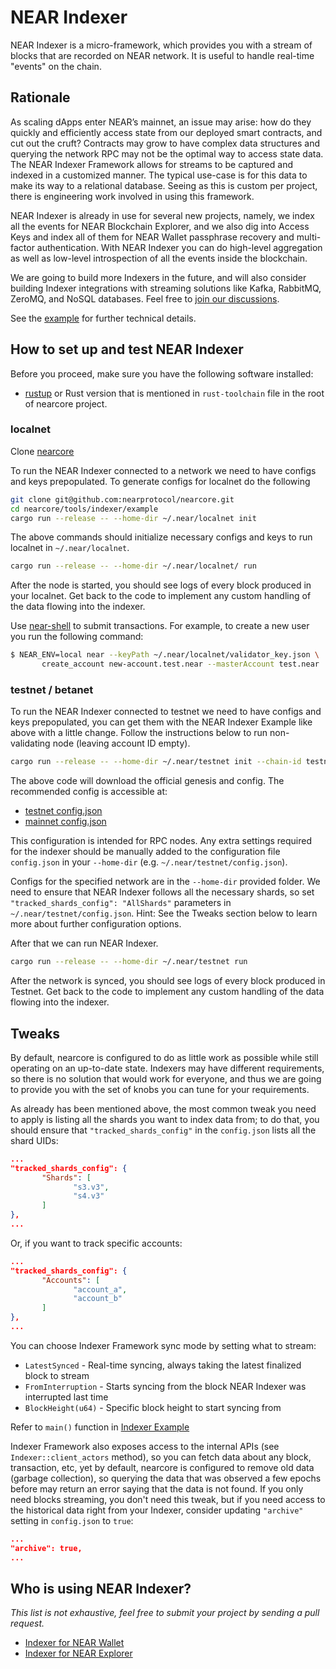 # NEAR Indexer

NEAR Indexer is a micro-framework, which provides you with a stream of blocks that are recorded on NEAR network. It is useful to handle real-time "events" on the chain.

## Rationale

As scaling dApps enter NEAR’s mainnet, an issue may arise: how do they quickly and efficiently access state from our deployed smart contracts, and cut out the cruft? Contracts may grow to have complex data structures and querying the network RPC may not be the optimal way to access state data. The NEAR Indexer Framework allows for streams to be captured and indexed in a customized manner. The typical use-case is for this data to make its way to a relational database. Seeing as this is custom per project, there is engineering work involved in using this framework.

NEAR Indexer is already in use for several new projects, namely, we index all the events for NEAR Blockchain Explorer, and we also dig into Access Keys and index all of them for NEAR Wallet passphrase recovery and multi-factor authentication. With NEAR Indexer you can do high-level aggregation as well as low-level introspection of all the events inside the blockchain.

We are going to build more Indexers in the future, and will also consider building Indexer integrations with streaming solutions like Kafka, RabbitMQ, ZeroMQ, and NoSQL databases. Feel free to [join our discussions](https://github.com/nearprotocol/nearcore/issues/2996).

See the [example](https://github.com/nearprotocol/nearcore/tree/master/tools/indexer/example) for further technical details.

## How to set up and test NEAR Indexer

Before you proceed, make sure you have the following software installed:

* [rustup](https://rustup.rs/) or Rust version that is mentioned in `rust-toolchain` file in the root of nearcore project.

### localnet

Clone [nearcore](https://github.com/nearprotocol/nearcore)

To run the NEAR Indexer connected to a network we need to have configs and keys prepopulated. To generate configs for localnet do the following

```bash
git clone git@github.com:nearprotocol/nearcore.git
cd nearcore/tools/indexer/example
cargo run --release -- --home-dir ~/.near/localnet init
```

The above commands should initialize necessary configs and keys to run localnet in `~/.near/localnet`.

```bash
cargo run --release -- --home-dir ~/.near/localnet/ run
```

After the node is started, you should see logs of every block produced in your localnet. Get back to the code to implement any custom handling of the data flowing into the indexer.

Use [near-shell](https://github.com/near/near-shell) to submit transactions. For example, to create a new user you run the following command:

```bash
$ NEAR_ENV=local near --keyPath ~/.near/localnet/validator_key.json \
       create_account new-account.test.near --masterAccount test.near
```

### testnet / betanet

To run the NEAR Indexer connected to testnet we need to have configs and keys prepopulated, you can get them with the NEAR Indexer Example like above with a little change. Follow the instructions below to run non-validating node (leaving account ID empty).

```bash
cargo run --release -- --home-dir ~/.near/testnet init --chain-id testnet --download-config rpc --download-genesis
```

The above code will download the official genesis and config.
The recommended config is accessible at:
* [testnet config.json](https://s3-us-west-1.amazonaws.com/build.nearprotocol.com/nearcore-deploy/testnet/rpc/config.json)
* [mainnet config.json](https://s3-us-west-1.amazonaws.com/build.nearprotocol.com/nearcore-deploy/mainnet/rpc/config.json)

This configuration is intended for RPC nodes. Any extra settings required for the indexer should be manually added to the configuration file `config.json` in your `--home-dir` (e.g. `~/.near/testnet/config.json`).

Configs for the specified network are in the `--home-dir` provided folder. We need to ensure that NEAR Indexer follows all the necessary shards, so set `"tracked_shards_config": "AllShards"` parameters in `~/.near/testnet/config.json`.
Hint: See the Tweaks section below to learn more about further configuration options.

After that we can run NEAR Indexer.

```bash
cargo run --release -- --home-dir ~/.near/testnet run
```

After the network is synced, you should see logs of every block produced in Testnet. Get back to the code to implement any custom handling of the data flowing into the indexer.

## Tweaks

By default, nearcore is configured to do as little work as possible while still operating on an up-to-date state. Indexers may have different requirements, so there is no solution that would work for everyone, and thus we are going to provide you with the set of knobs you can tune for your requirements.

As already has been mentioned above, the most common tweak you need to apply is listing all the shards you want to index data from; to do that, you should ensure that `"tracked_shards_config"` in the `config.json` lists all the shard UIDs:

```json
...
"tracked_shards_config": {
       "Shards": [
              "s3.v3",
              "s4.v3"
       ]
},
...
```

Or, if you want to track specific accounts:
```json
...
"tracked_shards_config": {
       "Accounts": [
              "account_a",
              "account_b"
       ]
},
...
```

You can choose Indexer Framework sync mode by setting what to stream:

* `LatestSynced` - Real-time syncing, always taking the latest finalized block to stream
* `FromInterruption` - Starts syncing from the block NEAR Indexer was interrupted last time
* `BlockHeight(u64)` - Specific block height to start syncing from

 Refer to `main()` function in [Indexer Example](https://github.com/nearprotocol/nearcore/blob/master/tools/indexer/example/src/main.rs)

Indexer Framework also exposes access to the internal APIs (see `Indexer::client_actors` method), so you can fetch data about any block, transaction, etc, yet by default, nearcore is configured to remove old data (garbage collection), so querying the data that was observed a few epochs before may return an error saying that the data is not found. If you only need blocks streaming, you don't need this tweak, but if you need access to the historical data right from your Indexer, consider updating `"archive"` setting in `config.json` to `true`:

```json
...
"archive": true,
...
```

## Who is using NEAR Indexer?

*This list is not exhaustive, feel free to submit your project by sending a pull request.*

* [Indexer for NEAR Wallet](https://github.com/near/near-indexer-for-wallet)
* [Indexer for NEAR Explorer](https://github.com/near/near-indexer-for-explorer)
